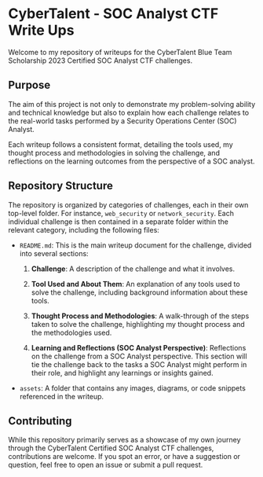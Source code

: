 # CyberTalent - SOC Analyst CTF Write Ups

Welcome to my repository of writeups for the CyberTalent Blue Team Scholarship 2023 Certified SOC Analyst CTF challenges. 

## Purpose

The aim of this project is not only to demonstrate my problem-solving ability and technical knowledge but also to explain how each challenge relates to the real-world tasks performed by a Security Operations Center (SOC) Analyst. 

Each writeup follows a consistent format, detailing the tools used, my thought process and methodologies in solving the challenge, and reflections on the learning outcomes from the perspective of a SOC analyst.

## Repository Structure

The repository is organized by categories of challenges, each in their own top-level folder. For instance, `web_security` or `network_security`. Each individual challenge is then contained in a separate folder within the relevant category, including the following files:

- `README.md`: This is the main writeup document for the challenge, divided into several sections:

  1. **Challenge**: A description of the challenge and what it involves.
  
  2. **Tool Used and About Them**: An explanation of any tools used to solve the challenge, including background information about these tools.

  3. **Thought Process and Methodologies**: A walk-through of the steps taken to solve the challenge, highlighting my thought process and the methodologies used.

  4. **Learning and Reflections (SOC Analyst Perspective)**: Reflections on the challenge from a SOC Analyst perspective. This section will tie the challenge back to the tasks a SOC Analyst might perform in their role, and highlight any learnings or insights gained.

- `assets`: A folder that contains any images, diagrams, or code snippets referenced in the writeup.

## Contributing

While this repository primarily serves as a showcase of my own journey through the CyberTalent Certified SOC Analyst CTF challenges, contributions are welcome. If you spot an error, or have a suggestion or question, feel free to open an issue or submit a pull request.


